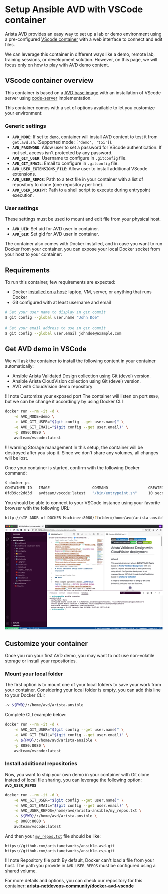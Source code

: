 # Setup Ansible AVD with VSCode container

Arista AVD provides an easy way to set up a lab or demo environment using a pre-configured [VScode container](https://github.com/arista-netdevops-community/docker-avd-vscode) with a web interface to connect and edit files.

We can leverage this container in different ways like a demo, remote lab, training sessions, or development solution. However, on this page, we will focus only on how to play with AVD demo content.

## VScode container overview

This container is based on a [AVD base image](https://hub.docker.com/repository/docker/avdteam/base) with an installation of VScode server using [code-server](https://github.com/cdr/code-server/) implementation.

This container comes with a set of options available to let you customize your environment:

### Generic settings

- __`AVD_MODE`__: If set to `demo`, container will install AVD content to test it from `get.avd.sh`. (Supported mode: `['demo', 'toi']`).
- __`AVD_PASSWORD`__: Allow user to set a password for VScode authentication. If not set, access isn't protected by any password.
- __`AVD_GIT_USER`__: Username to configure in `.gitconfig` file.
- __`AVD_GIT_EMAIL`__: Email to configure in `.gitconfig` file.
- __`AVD_USER_EXTENSIONS_FILE`__: Allow user to install additional VScode extensions.
- __`AVD_USER_REPOS`__: Path to a text file in your container with a list of repository to clone (one repository per line).
- __`AVD_USER_SCRIPT`__: Path to a shell script to execute during entrypoint execution.

### User settings

These settings must be used to mount and edit file from your physical host.

- __`AVD_UID`__: Set uid for AVD user in container.
- __`AVD_GID`__: Set gid for AVD user in container.

The container also comes with Docker installed, and in case you want to run Docker from your container, you can expose your local Docker socket from your host to your container:

## Requirements

To run this container, few requirements are expected:

- Docker [installed on a host](https://docs.docker.com/get-docker/): laptop, VM, server, or anything that runs Docker
- Git configured with at least username and email

```bash
# Set your user name to display in git commit
$ git config --global user.name "John Doe"

# Set your email address to use in git commit
$ git config --global user.email johndoe@example.com
```

## Get AVD demo in VSCode

We will ask the container to install the following content in your container automatically:

- Ansible Arista Validated Design collection using Git (devel) version.
- Ansible Arista CloudVision collection using Git (devel) version.
- AVD with CloudVision demo repository

!!! note Customize your exposed port
    The container will listen on port `8080`, but we can be change it accordingly by using Docker CLI

```bash
docker run --rm -it -d \
    -e AVD_MODE=demo \
    -e AVD_GIT_USER="$(git config --get user.name)" \
    -e AVD_GIT_EMAIL="$(git config --get user.email)" \
    -p 8080:8080 \
    avdteam/vscode:latest
```

!!! warning Storage management
    In this setup, the container will be destroyed after you stop it. Since we don't share any volumes, all changes will be lost.

Once your container is started, confirm with the following Docker command:

```bash
$ docker ps
CONTAINER ID   IMAGE                   COMMAND                  CREATED          STATUS          PORTS                    NAMES
0fd39cc2dd3d   avdteam/vscode:latest   "/bin/entrypoint.sh"     10 seconds ago   Up 9 seconds    0.0.0.0:8080->8080/tcp   inspiring_germain
```

You should be able to connect to your VSCode instance using your favorite browser with the following URL:

```bash
http://<IP ADDR of DOCKER Machine>:8080/?folder=/home/avd/arista-ansible
```

![VSCode demo Overview](../_media/vscode-container-demo-overview.png)

## Customize your container

Once you run your first AVD demo, you may want to not use non-volatile storage or install your repositories.

### Mount your local folder

The first option is to mount one of your local folders to save your work from your container. Considering your local folder is empty, you can add this line to your Docker CLI:

```bash
-v ${PWD}/:/home/avd/arista-ansible
```

Complete CLI example below:

```bash
docker run --rm -it -d \
    -e AVD_GIT_USER="$(git config --get user.name)" \
    -e AVD_GIT_EMAIL="$(git config --get user.email)" \
    -v ${PWD}/:/home/avd/arista-ansible \
    -p 8080:8080 \
    avdteam/vscode:latest
```

### Install additional repositories

Now, you want to ship your own demo in your container with Git clone instead of local file sharing, you can leverage the following option: __`AVD_USER_REPOS`__

```bash
docker run --rm -it -d \
    -e AVD_GIT_USER="$(git config --get user.name)" \
    -e AVD_GIT_EMAIL="$(git config --get user.email)" \
    -e AVD_USER_REPOS=/home/avd/arista-ansible/my_repos.txt \
    -v ${PWD}/:/home/avd/arista-ansible \
    -p 8080:8080 \
    avdteam/vscode:latest
```

And then your [`my_repos.txt`](https://github.com/arista-netdevops-community/docker-avd-vscode/blob/master/tests/user-repos.txt) file should be like:

```text
https://github.com/aristanetworks/ansible-avd.git
https://github.com/aristanetworks/ansible-cvp.git
```

!!! note Repository file path
    By default, Docker can't load a file from your host. The path you provide in `AVD_USER_REPOS` must be configured using a shared volume.

For more details and options, you can check our repository for this container: __[arista-netdevops-community/docker-avd-vscode](https://github.com/arista-netdevops-community/docker-avd-vscode)__
